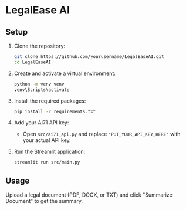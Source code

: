# LegalEase AI

## Setup

1. Clone the repository:

   ```sh
   git clone https://github.com/yourusername/LegalEaseAI.git
   cd LegalEaseAI
   ```

2. Create and activate a virtual environment:

   ```sh
   python -m venv venv
   venv\Scripts\activate
   ```

3. Install the required packages:

   ```sh
   pip install -r requirements.txt
   ```

4. Add your AI71 API key:

   - Open `src/ai71_api.py` and replace `"PUT_YOUR_API_KEY_HERE"` with your actual API key.

5. Run the Streamlit application:
   ```sh
   streamlit run src/main.py
   ```

## Usage

Upload a legal document (PDF, DOCX, or TXT) and click "Summarize Document" to get the summary.
